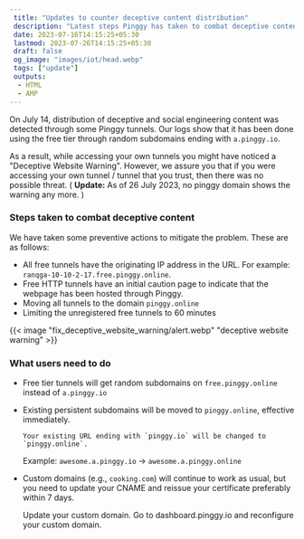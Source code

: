 ```yaml
---
 title: "Updates to counter deceptive content distribution" 
 description: "Latest steps Pinggy has taken to combat deceptive content distribution. Domain updates and enhanced security measures to ensure secure tunneling experience."
 date: 2023-07-16T14:15:25+05:30 
 lastmod: 2023-07-26T14:15:25+05:30
 draft: false 
 og_image: "images/iot/head.webp"
 tags: ["update"]
 outputs:
  - HTML
  - AMP
---
```


On July 14, distribution of deceptive and social engineering content was detected through some Pinggy tunnels. Our logs show that it has been done using the free tier through random subdomains ending with `a.pinggy.io`.

As a result, while accessing your own tunnels you might have noticed a "Deceptive Website Warning". However, we assure you that if you were accessing your own tunnel / tunnel that you trust, then there was no possible threat. ( **Update:** As of 26 July 2023, no pinggy domain shows the warning any more. )

### Steps taken to combat deceptive content

We have taken some preventive actions to mitigate the problem. These are as follows:

- All free tunnels have the originating IP address in the URL. For example: `ranqga-10-10-2-17.free.pinggy.online`.
- Free HTTP tunnels have an initial caution page to indicate that the webpage has been hosted through Pinggy.
- Moving all tunnels to the domain `pinggy.online`
- Limiting the unregistered free tunnels to 60 minutes

{{< image "fix_deceptive_website_warning/alert.webp" "deceptive website warning" >}}

### What users need to do

- Free tier tunnels will get random subdomains on `free.pinggy.online` instead of `a.pinggy.io`
- Existing persistent subdomains will be moved to `pinggy.online`, effective immediately.

      Your existing URL ending with `pinggy.io` will be changed to `pinggy.online`.

  Example: `awesome.a.pinggy.io` -> `awesome.a.pinggy.online`

- Custom domains (e.g., `cooking.com`) will continue to work as usual, but you need to update your CNAME and reissue your certificate preferably within 7 days.

  Update your custom domain. Go to dashboard.pinggy.io and reconfigure your custom domain.
